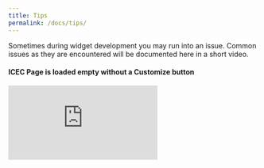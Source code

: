 ```yaml
---
title: Tips
permalink: /docs/tips/
---
```


<a name="top"/>

Sometimes during widget development you may run into an issue.  Common issues as they are encountered will be documented here in a short video.

#### ICEC Page is loaded empty without a Customize button
<div class="embed-responsive embed-responsive-16by9">
  <!-- <iframe class="embed-responsive-item" src="https://www.youtube.com/embed/zpOULjyy-n8?rel=0" allowfullscreen></iframe> -->
  <iframe class="embed-responsive-item" src="https://www.youtube.com/embed/2yj6M8qs7U8" frameborder="0" allow="autoplay; encrypted-media" allowfullscreen></iframe>
</div>


<!-- <iframe width="853" height="505" src="https://www.youtube.com/embed/2yj6M8qs7U8" frameborder="0" allow="autoplay; encrypted-media" allowfullscreen></iframe> -->